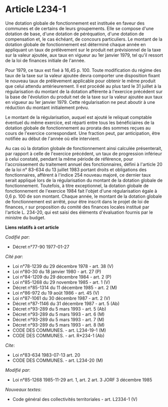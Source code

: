 # Article L234-1

Une dotation globale de fonctionnement est instituée en faveur des communes et de certains de leurs groupements. Elle se
compose d'une dotation de base, d'une dotation de péréquation, d'une dotation de compensation et, le cas échéant, de concours
particuliers.    Le montant de la dotation globale de fonctionnement est déterminé chaque année en appliquant un taux de
prélèvement sur le produit net prévisionnel de la taxe sur la valeur ajoutée, aux taux en vigueur au 1er janvier 1979, tel
qu'il ressort de la loi de finances initiale de l'année.

Pour 1979, ce taux est fixé à 16,45 p. 100. Toute modification du régime des taux de la taxe sur la valeur ajoutée devra
comporter une disposition fixant le nouveau taux de prélèvement applicable pour obtenir le même produit que celui attendu
antérieurement.    Il est procédé au plus tard le 31 juillet à la régularisation du montant de la dotation afférente à
l'exercice précédent sur la base de l'évolution du produit net de la taxe sur la valeur ajoutée aux taux en vigueur au 1er
janvier 1979. Cette régularisation ne peut aboutir à une réduction du montant initialement prévu.

Le montant de la régularisation, auquel est ajouté le reliquat comptable éventuel du même exercice, est réparti entre tous
les bénéficiaires de la dotation globale de fonctionnement au prorata des sommes reçues au cours de l'exercice correspondant.
Une fraction peut, par anticipation, être notifiée au début de l'année où elle intervient.

Au cas où la dotation globale de fonctionnement ainsi calculée présenterait, par rapport à celle de l'exercice précédent, un
taux de progression inférieur à celui constaté, pendant la même période de référence, pour l'accroissement du traitement
annuel des fonctionnaires, défini à l'article 20 de la loi n° 83-634 du 13 juillet 1983 portant droits et obligations des
fonctionnaires, afférent à l'indice 254 nouveau majoré, ce dernier taux serait appliqué lors de la régularisation du montant
de la dotation globale de fonctionnement.    Toutefois, à titre exceptionnel, la dotation globale de fonctionnement de
l'exercice 1984 fait l'objet d'une régularisation égale à 0,6 p. 100 de son montant.    Chaque année, le montant de la
dotation globale de fonctionnement est arrêté, pour être inscrit dans le projet de loi de finances,   r sur proposition du
comité des finances locales institué par l'article L. 234-20, qui est saisi des éléments d'évaluation fournis par le ministre
du budget.

**Liens relatifs à cet article**

_Codifié par_:

  - Décret n°77-90 1977-01-27

_Cité par_:

  - Loi n°78-1239 du 29 décembre 1978 - art. 38 (V)
  - Loi n°80-30 du 18 janvier 1980 - art. 27 (P)
  - Loi n°84-1209 du 29 décembre 1984 - art. 2 (P)
  - Loi n°85-1268 du 29 novembre 1985 - art. 1 (V)
  - Décret n°85-1314 du 11 décembre 1985 - art. 2 (M)
  - Loi n°86-972 du 19 août 1986 - art. 45 (V)
  - Loi n°87-1061 du 30 décembre 1987 - art. 2 (V)
  - Décret n°87-1146 du 31 décembre 1987 - art. 5 (Ab)
  - Décret n°93-289 du 5 mars 1993 - art. 5 (Ab)
  - Décret n°93-289 du 5 mars 1993 - art. 6 (M)
  - Décret n°93-289 du 5 mars 1993 - art. 7 (M)
  - Décret n°93-289 du 5 mars 1993 - art. 8 (M)
  - CODE DES COMMUNES. - art. L234-19-1 (M)
  - CODE DES COMMUNES. - art. R*234-1 (Ab)

_Cite_:

  - Loi n°83-634 1983-07-13 art. 20
  - CODE DES COMMUNES. - art. L234-20 (M)

_Modifié par_:

  - Loi n°85-1268 1985-11-29 art. 1, art. 2 art. 3 JORF 3 décembre 1985

_Nouveaux textes_:

  - Code général des collectivités territoriales - art. L2334-1 (V)
